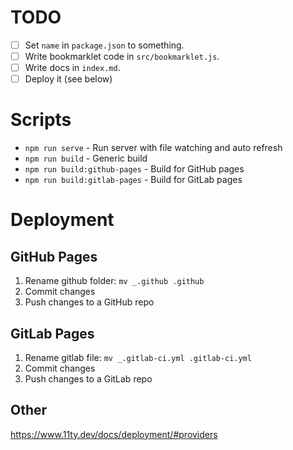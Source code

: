 # TODO

- [ ] Set `name` in `package.json` to something.
- [ ] Write bookmarklet code in `src/bookmarklet.js`.
- [ ] Write docs in `index.md`.
- [ ] Deploy it (see below)

# Scripts

- `npm run serve` - Run server with file watching and auto refresh
- `npm run build` - Generic build
- `npm run build:github-pages` - Build for GitHub pages
- `npm run build:gitlab-pages` - Build for GitLab pages

# Deployment

## GitHub Pages

1. Rename github folder: `mv _.github .github`
2. Commit changes
3. Push changes to a GitHub repo

## GitLab Pages

1. Rename gitlab file: `mv _.gitlab-ci.yml .gitlab-ci.yml`
2. Commit changes
3. Push changes to a GitLab repo

## Other

https://www.11ty.dev/docs/deployment/#providers
